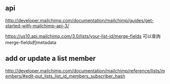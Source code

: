 ## api
http://developer.mailchimp.com/documentation/mailchimp/guides/get-started-with-mailchimp-api-3/

https://us10.api.mailchimp.com/3.0/lists/your-list-id/merge-fields
可以查詢merge-fields的metadata



## add or update a list member
http://developer.mailchimp.com/documentation/mailchimp/reference/lists/members/#edit-put_lists_list_id_members_subscriber_hash